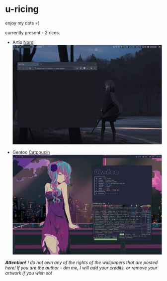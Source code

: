 # u-ricing
enjoy my dots =)

currently present - 2 rices.

- Artix [Nord](https://www.nordtheme.com/)
![ArtixPrev](https://github.com/d0nut-dev/u-ricing/blob/main/artix-nord-rice-0/scr.jpg)


- Gentoo [Catppucin](https://github.com/catppuccin/catppuccin)
![GentooPrev](https://github.com/d0nut-dev/u-ricing/blob/main/gentoo-cat-rice-1/scr.jpg)

_**Attention!**
I do not own any of the rights of the wallpapers that are posted here! 
If you are the author - dm me, I will add your credits, or remove your artwork if you wish so!_
